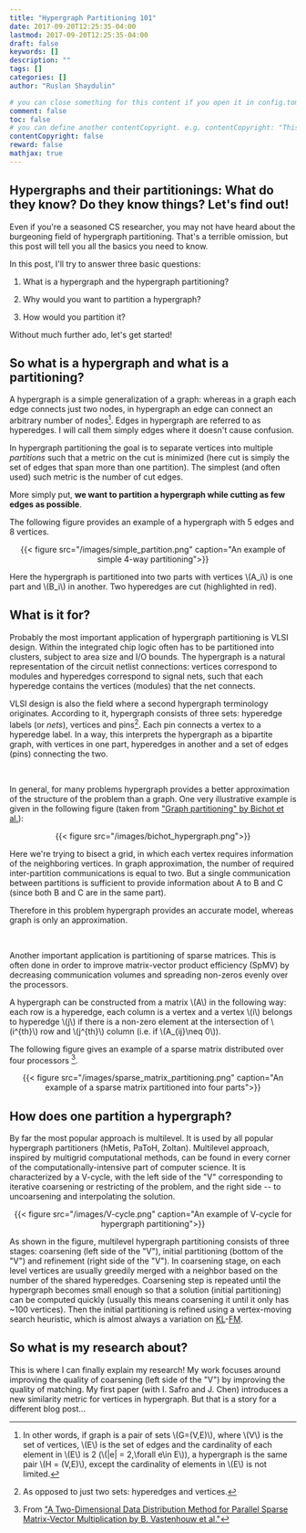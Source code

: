 ```yaml
---
title: "Hypergraph Partitioning 101"
date: 2017-09-20T12:25:35-04:00
lastmod: 2017-09-20T12:25:35-04:00
draft: false
keywords: []
description: ""
tags: []
categories: []
author: "Ruslan Shaydulin"

# you can close something for this content if you open it in config.toml.
comment: false
toc: false
# you can define another contentCopyright. e.g. contentCopyright: "This is an another copyright."
contentCopyright: false
reward: false
mathjax: true
---
```

## Hypergraphs and their partitionings: What do they know? Do they know things? Let's find out!

Even if you're a seasoned CS researcher, you may not have heard about the burgeoning field of hypergraph partitioning. That's a terrible omission, but this post will tell you all the basics you need to know.

In this post, I'll try to answer three basic questions:

1. What is a hypergraph and the hypergraph partitioning?

2. Why would you want to partition a hypergraph?

3. How would you partition it?

Without much further ado, let's get started!
 
<!--more-->

## So what is a hypergraph and what is a partitioning?

A hypergraph is a simple generalization of a graph: whereas in a graph each edge connects just two nodes, in hypergraph an edge can connect an arbitrary number of nodes[^1]. Edges in hypergraph are referred to as hyperedges. I will call them simply edges where it doesn't cause confusion.

In hypergraph partitioning the goal is to separate vertices into multiple _partitions_ such that a metric on the cut is minimized (here cut is simply the set of edges that span more than one partition). The simplest (and often used) such metric is the number of cut edges.

More simply put, **we want to partition a hypergraph while cutting as few edges as possible**.

The following figure provides an example of a hypergraph with 5 edges and 8 vertices.

<div style="text-align:center">
{{< figure src="/images/simple_partition.png" caption="An example of simple 4-way partitioning">}}
</div>

Here the hypergraph is partitioned into two parts with vertices \\(A_i\\) is one part and \\(B_i\\) in another. Two hyperedges are cut (highlighted in red).

## What is it for?

Probably the most important application of hypergraph partitioning is VLSI design. Within the integrated chip logic often has to be partitioned into clusters, subject to area size and I/O bounds. The hypergraph is a natural representation of the circuit netlist connections: vertices correspond to modules and hyperedges correspond to signal nets, such that each hyperedge contains the vertices (modules) that the net connects.

VLSI design is also the field where a second hypergraph terminology originates. According to it, hypergraph consists of three sets: hyperedge labels (or _nets_), vertices and pins[^2]. Each pin connects a vertex to a hyperedge label. In a way, this interprets the hypergraph as a bipartite graph, with vertices in one part, hyperedges in another and a set of edges (pins) connecting the two.

<br>

In general, for many problems hypergraph provides a better approximation of the structure of the problem than a graph. One very illustrative example is given in the following figure (taken from ["Graph partitioning" by Bichot et al.](https://books.google.com/books?id=KUHLscW8D2cC)):

<div style="text-align:center">
{{< figure src="/images/bichot_hypergraph.png">}}
</div>

Here we're trying to bisect a grid, in which each vertex requires information of the neighboring vertices. In graph approximation, the number of required inter-partition communications is equal to two. But a single communication between partitions is sufficient to provide information about A to B and C (since both B and C are in the same part).

Therefore in this problem hypergraph provides an accurate model, whereas graph is only an approximation.

<br>

Another important application is partitioning of sparse matrices. This is often done in order to improve matrix-vector product efficiency (SpMV) by decreasing communication volumes and spreading non-zeros evenly over the processors.

A hypergraph can be constructed from a matrix \\(A\\) in the following way: each row is a hyperedge, each column is a vertex and a vertex \\(i\\) belongs to hyperedge \\(j\\) if there is a non-zero element at the intersection of \\(i^{th}\\) row and \\(j^{th}\\) column (i.e. if \\(A_{ij}\neq 0\\)).

The following figure gives an example of a sparse matrix distributed over four processors [^3].

<div style="text-align:center">
{{< figure src="/images/sparse_matrix_partitioning.png" caption="An example of a sparse matrix partitioned into four parts">}}
</div>

## How does one partition a hypergraph?

By far the most popular approach is multilevel. It is used by all popular hypergraph partitioners (hMetis, PaToH, Zoltan). Multilevel approach, inspired by multigrid computational methods, can be found in every corner of the computationally-intensive part of computer science. It is characterized by a V-cycle, with the left side of the "V" corresponding to iterative coarsening or restricting of the problem, and the right side -- to uncoarsening and interpolating the solution.

<div style="text-align:center">
{{< figure src="/images/V-cycle.png" caption="An example of V-cycle for hypergraph partitioning">}}
</div>

As shown in the figure, multilevel hypergraph partitioning consists of three stages: coarsening (left side of the "V"), initial partitioning (bottom of the "V") and refinement (right side of the "V"). In coarsening stage, on each level vertices are usually greedily merged with a neighbor based on the number of the shared hyperedges. Coarsening step is repeated until the hypergraph becomes small enough so that a solution (initial partitioning) can be computed quickly (usually this means coarsening it until it only has ~100 vertices). Then the initial partitioning is refined using a vertex-moving search heuristic, which is almost always a variation on [KL](http://ieeexplore.ieee.org/abstract/document/6771089/)-[FM](https://dl.acm.org/citation.cfm?id=62910).

## So what is my research about?

This is where I can finally explain my research! My work focuses around improving the quality of coarsening (left side of the "V") by improving the quality of matching. My first paper (with I. Safro and J. Chen) introduces a new similarity metric for vertices in hypergraph. But that is a story for a different blog post...

[^1]: In other words, if graph is a pair of sets \\(G=(V,E)\\), where \\(V\\) is the set of vertices, \\(E\\) is the set of edges and the cardinality of each element in \\(E\\) is 2 (\\(|e| = 2\,\forall e\in E\\)), a hypergraph is the same pair \\(H = (V,E)\\), except the cardinality of elements in \\(E\\) is not limited. 
[^2]: As opposed to just two sets: hyperedges and vertices.
[^3]: From  ["A Two-Dimensional Data Distribution Method for Parallel Sparse Matrix-Vector Multiplication by B. Vastenhouw et al."](http://epubs.siam.org/doi/abs/10.1137/S0036144502409019)

